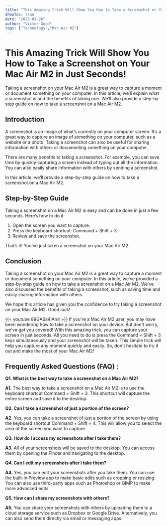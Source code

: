 ```yaml
---
title: "This Amazing Trick Will Show You How to Take a Screenshot on Your Mac Air M2 in Just Seconds!"
ShowToc: true 
date: "2023-03-26"
author: "Victor Good" 
tags: ["Technology","Mac Air M2"]
---
```

# This Amazing Trick Will Show You How to Take a Screenshot on Your Mac Air M2 in Just Seconds!

Taking a screenshot on your Mac Air M2 is a great way to capture a moment or document something on your computer. In this article, we’ll explain what a screenshot is and the benefits of taking one. We’ll also provide a step-by-step guide on how to take a screenshot on a Mac Air M2.

## Introduction

A screenshot is an image of what’s currently on your computer screen. It’s a great way to capture an image of something on your computer, such as a website or a photo. Taking a screenshot can also be useful for sharing information with others or documenting something on your computer. 

There are many benefits to taking a screenshot. For example, you can save time by quickly capturing a screen instead of typing out all the information. You can also easily share information with others by sending a screenshot. 

In this article, we’ll provide a step-by-step guide on how to take a screenshot on a Mac Air M2. 

## Step-by-Step Guide

Taking a screenshot on a Mac Air M2 is easy and can be done in just a few seconds. Here’s how to do it: 

1. Open the screen you want to capture. 
2. Press the keyboard shortcut: Command + Shift + 3. 
3. Review and save the screenshot. 

That’s it! You’ve just taken a screenshot on your Mac Air M2. 

## Conclusion 

Taking a screenshot on your Mac Air M2 is a great way to capture a moment or document something on your computer. In this article, we’ve provided a step-by-step guide on how to take a screenshot on a Mac Air M2. We’ve also discussed the benefits of taking a screenshot, such as saving time and easily sharing information with others. 

We hope this article has given you the confidence to try taking a screenshot on your Mac Air M2. Good luck!

{{< youtube 89GA6a4lAn4 >}} 
If you're a Mac Air M2 user, you may have been wondering how to take a screenshot on your device. But don't worry, we've got you covered! With this amazing trick, you can capture your screen in just seconds. All you need to do is press the Command + Shift + 3 keys simultaneously and your screenshot will be taken. This simple trick will help you capture any moment quickly and easily. So, don't hesitate to try it out and make the most of your Mac Air M2!

## Frequently Asked Questions (FAQ) :
**Q1. What is the best way to take a screenshot on a Mac Air M2?**

**A1.** The best way to take a screenshot on a Mac Air M2 is to use the keyboard shortcut Command + Shift + 3. This shortcut will capture the entire screen and save it to the desktop.

**Q2. Can I take a screenshot of just a portion of the screen?**

**A2.** Yes, you can take a screenshot of just a portion of the screen by using the keyboard shortcut Command + Shift + 4. This will allow you to select the area of the screen you want to capture.

**Q3. How do I access my screenshots after I take them?**

**A3.** All of your screenshots will be saved to the desktop. You can access them by opening the Finder and navigating to the desktop.

**Q4. Can I edit my screenshots after I take them?**

**A4.** Yes, you can edit your screenshots after you take them. You can use the built-in Preview app to make basic edits such as cropping or resizing. You can also use third-party apps such as Photoshop or GIMP to make more advanced edits.

**Q5. How can I share my screenshots with others?**

**A5.** You can share your screenshots with others by uploading them to a cloud storage service such as Dropbox or Google Drive. Alternatively, you can also send them directly via email or messaging apps.




